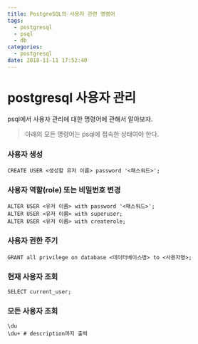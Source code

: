 ```yaml
---
title: PostgreSQL의 사용자 관련 명령어
tags:
  - postgresql
  - psql
  - db
categories:
  - postgresql
date: 2018-11-11 17:52:40
---
```


# postgresql 사용자 관리

psql에서 사용자 관리에 대한 명령어에 관해서 알아보자. 

> 아래의 모든 명령어는 psql에 접속한 상태여야 한다.

### 사용자 생성

~~~postgresql
CREATE USER <생성할 유저 이름> password '<패스워드>';
~~~



### 사용자 역할(role) 또는 비밀번호 변경

~~~psql
ALTER USER <유저 이름> with password '<패스워드>';
ALTER USER <유저 이름> with superuser;
ALTER USER <유저 이름> with createrole;
~~~



### 사용자 권한 주기

~~~psql
GRANT all privilege on database <데이터베이스명> to <사용자명>;
~~~



### 현재 사용자 조회

~~~psql
SELECT current_user;
~~~



### 모든 사용자 조회

~~~psql
\du
\du+ # description까지 출력
~~~



